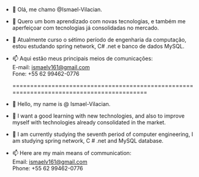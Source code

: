 - 👋 Olá, me chamo @Ismael-Vilacian.
- 👀 Quero um bom aprendizado com novas tecnologias, e também me aperfeiçoar com tecnologias já consolidadas no mercado.
- 🌱 Atualmente curso o sétimo período de engenharia da computação, estou estudando spring network, C# .net e banco de dados MySQL.
- 📫 Aqui estão meus principais meios de comunicações: <br />
  E-mail: ismaelv161@gmail.com<br />
  Fone: +55 62 99462-0776<br />
  
  =========================================================================================
  
- 👋 Hello, my name is @ Ismael-Vilacian.
- 👀 I want a good learning with new technologies, and also to improve myself with technologies already consolidated in the market.
- 🌱 I am currently studying the seventh period of computer engineering, I am studying spring network, C # .net and MySQL database.
- 📫 Here are my main means of communication: <br />
  Email: ismaelv161@gmail.com <br />
  Phone: +55 62 99462-0776 <br />
